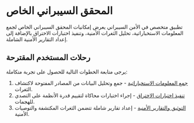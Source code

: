 # المحقق السيبراني الخاص

تطبيق متخصص في الأمن السيبراني يعرض إمكانيات المحقق السيبراني الخاص لجمع المعلومات الاستخباراتية، تحليل الثغرات الأمنية، وتنفيذ اختبارات الاختراق بالإضافة إلى إعداد التقارير الأمنية الشاملة.

## رحلات المستخدم المقترحة

يرجى متابعة الخطوات التالية للحصول على تجربة متكاملة:

1. [جمع المعلومات الاستخباراتية](docs/journeys/information-gathering.md) - جمع وتحليل البيانات من المصادر المفتوحة لاكتشاف الثغرات.
2. [تنفيذ اختبارات الاختراق](docs/journeys/penetration-testing.md) - إجراء اختبارات محاكاة لتقييم قدرة الأنظمة على التصدي للهجمات.
3. [التوثيق والتقارير الأمنية](docs/journeys/documentation-reporting.md) - إعداد تقارير شاملة تتضمن الثغرات المكتشفة والتوصيات الأمنية.